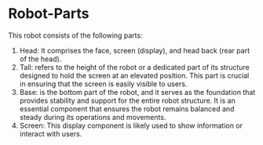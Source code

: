 # Robot-Parts
This robot consists of the following parts:

1. Head: It comprises the face, screen (display), and head back (rear part of the head).
2. Tall: refers to the height of the robot or a dedicated part of its structure designed to hold the screen at an elevated position. This part is crucial in ensuring that the screen is easily visible to users.
3. Base: is the bottom part of the robot, and it serves as the foundation that provides stability and support for the entire robot structure. It is an essential component that ensures the robot remains balanced and steady during its operations and movements.
4. Screen: This display component is likely used to show information or interact with users.

